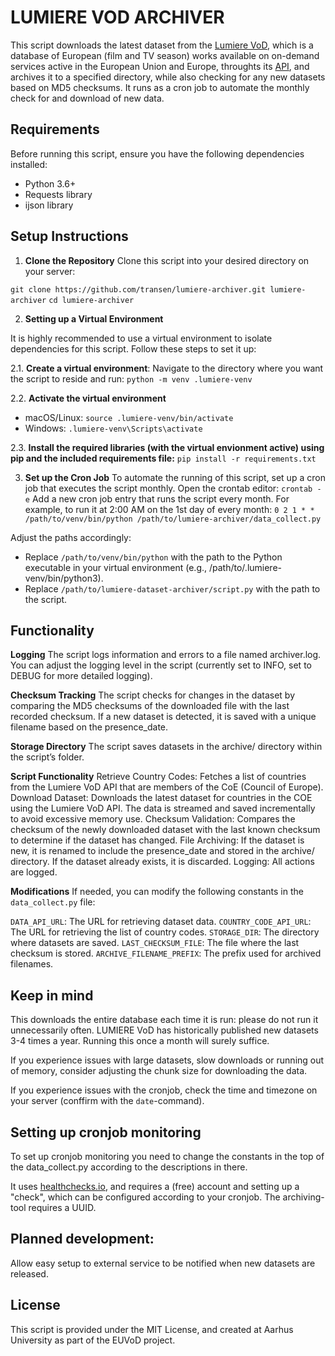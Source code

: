 # LUMIERE VOD ARCHIVER

This script downloads the latest dataset from the [Lumiere VoD](https://lumierevod.obs.coe.int), which is a database of European (film and TV season) works available on on-demand services active in the European Union and Europe, throughts its [API](https://lumierevod.obs.coe.int/schema/redoc), and archives it to a specified directory, while also checking for any new datasets based on MD5 checksums. It runs as a cron job to automate the monthly check for and download of new data.

## Requirements

Before running this script, ensure you have the following dependencies installed:

- Python 3.6+
- Requests library
- ijson library


## Setup Instructions

1. **Clone the Repository**
Clone this script into your desired directory on your server:

```git clone https://github.com/transen/lumiere-archiver.git lumiere-archiver```
```cd lumiere-archiver```

2. **Setting up a Virtual Environment**

It is highly recommended to use a virtual environment to isolate dependencies for this script. Follow these steps to set it up:

2.1. **Create a virtual environment**:
   Navigate to the directory where you want the script to reside and run:
   ```python -m venv .lumiere-venv```

2.2. **Activate the virtual environment**
- macOS/Linux:
```source .lumiere-venv/bin/activate```
- Windows:
```.lumiere-venv\Scripts\activate```

2.3. **Install the required libraries (with the virtual envionment active) using pip and the included requirements file:**
```pip install -r requirements.txt```


3. **Set up the Cron Job**
To automate the running of this script, set up a cron job that executes the script monthly.
Open the crontab editor:
`crontab -e`
Add a new cron job entry that runs the script every month. For example, to run it at 2:00 AM on the 1st day of every month:
`0 2 1 * * /path/to/venv/bin/python /path/to/lumiere-archiver/data_collect.py`

Adjust the paths accordingly:

- Replace `/path/to/venv/bin/python` with the path to the Python executable in your virtual environment (e.g., /path/to/.lumiere-venv/bin/python3).
- Replace `/path/to/lumiere-dataset-archiver/script.py` with the path to the script.

## Functionality
**Logging**
The script logs information and errors to a file named archiver.log. You can adjust the logging level in the script (currently set to INFO, set to DEBUG for more detailed logging).

**Checksum Tracking**
The script checks for changes in the dataset by comparing the MD5 checksums of the downloaded file with the last recorded checksum. If a new dataset is detected, it is saved with a unique filename based on the presence_date.

**Storage Directory** 
The script saves datasets in the archive/ directory within the script’s folder.

**Script Functionality**
Retrieve Country Codes: Fetches a list of countries from the Lumiere VoD API that are members of the CoE (Council of Europe).
Download Dataset: Downloads the latest dataset for countries in the COE using the Lumiere VoD API. The data is streamed and saved incrementally to avoid excessive memory use.
Checksum Validation: Compares the checksum of the newly downloaded dataset with the last known checksum to determine if the dataset has changed.
File Archiving: If the dataset is new, it is renamed to include the presence_date and stored in the archive/ directory. If the dataset already exists, it is discarded.
Logging: All actions are logged.

**Modifications**
If needed, you can modify the following constants in the `data_collect.py` file:

`DATA_API_URL`: The URL for retrieving dataset data.
`COUNTRY_CODE_API_URL`: The URL for retrieving the list of country codes.
`STORAGE_DIR`: The directory where datasets are saved.
`LAST_CHECKSUM_FILE`: The file where the last checksum is stored.
`ARCHIVE_FILENAME_PREFIX`: The prefix used for archived filenames.


## Keep in mind
This downloads the entire database each time it is run: please do not run it unnecessarily often. LUMIERE VoD has historically published new datasets 3-4 times a year. Running this once a month will surely suffice.

If you experience issues with large datasets, slow downloads or running out of memory, consider adjusting the chunk size for downloading the data. 

If you experience issues with the cronjob, check the time and timezone on your server (conffirm with the `date`-command).


## Setting up cronjob monitoring
To set up cronjob monitoring you need to change the constants in the top of the data_collect.py according to the descriptions in there.

It uses [healthchecks.io](https://healthchecks.io/docs/monitoring_cron_jobs/), and requires a (free) account and setting up a "check", which can be configured according to your cronjob. The archiving-tool requires a UUID.

## Planned development: 
Allow easy setup to external service to be notified when new datasets are released.


## License
This script is provided under the MIT License, and created at Aarhus University as part of the EUVoD project.   